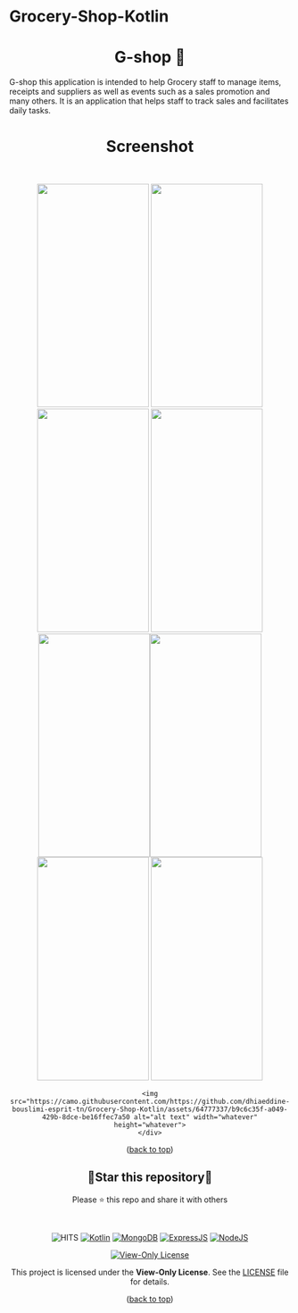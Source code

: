 # Grocery-Shop-Kotlin

<div id="top"></div>
<h1 align="center"> G-shop 📱 </h1>
G-shop this application is intended to help Grocery staff to manage items, receipts and suppliers as well as events such as a sales promotion and many others. It is an application that helps staff to track sales and facilitates daily tasks.
<br/>
<h1 align="center"> Screenshot </h1>
<br/>


<p align=center>
    <div align="center">
      <img src="https://camo.githubusercontent.com/https://github.com/dhiaeddine-bouslimi-esprit-tn/Grocery-Shop-Kotlin/assets/64777337/b9c6c35f-a049-429b-8dce-be16ffec7a50.type"  width="200" height="400" />
   <img src="https://camo.githubusercontent.com/https://github.com/dhiaeddine-bouslimi-esprit-tn/Grocery-Shop-Kotlin/assets/64777337/b9c6c35f-a049-429b-8dce-be16ffec7a50" data-canonical-src="https://gyazo.com/eb5c5741b6a9a16c692170a41a49c858.png" width="200" height="400" />
      <img src="https://camo.githubusercontent.com/https://github.com/dhiaeddine-bouslimi-esprit-tn/Grocery-Shop-Kotlin/assets/64777337/b9c6c35f-a049-429b-8dce-be16ffec7a50" data-canonical-src="https://gyazo.com/eb5c5741b6a9a16c692170a41a49c858.png" width="200" height="400" />
      <img src="https://camo.githubusercontent.com/https://github.com/dhiaeddine-bouslimi-esprit-tn/Grocery-Shop-Kotlin/assets/64777337/b9c6c35f-a049-429b-8dce-be16ffec7a50" data-canonical-src="https://gyazo.com/eb5c5741b6a9a16c692170a41a49c858.png" width="200" height="400" />
      <img src="https://camo.githubusercontent.com/https://github.com/dhiaeddine-bouslimi-esprit-tn/Grocery-Shop-Kotlin/assets/64777337/b9c6c35f-a049-429b-8dce-be16ffec7a50" data-canonical-src="https://gyazo.com/eb5c5741b6a9a16c692170a41a49c858.png" width="200" height="400" /><img src="https://camo.githubusercontent.com/https://github.com/dhiaeddine-bouslimi-esprit-tn/Grocery-Shop-Kotlin/assets/64777337/b9c6c35f-a049-429b-8dce-be16ffec7a50" data-canonical-src="https://gyazo.com/eb5c5741b6a9a16c692170a41a49c858.png" width="200" height="400" />
      <img src="https://camo.githubusercontent.com/https://github.com/dhiaeddine-bouslimi-esprit-tn/Grocery-Shop-Kotlin/assets/64777337/b9c6c35f-a049-429b-8dce-be16ffec7a50" data-canonical-src="https://gyazo.com/eb5c5741b6a9a16c692170a41a49c858.png" width="200" height="400" />
      <img src="https://camo.githubusercontent.com/https://github.com/dhiaeddine-bouslimi-esprit-tn/Grocery-Shop-Kotlin/assets/64777337/b9c6c35f-a049-429b-8dce-be16ffec7a50" data-canonical-src="https://gyazo.com/eb5c5741b6a9a16c692170a41a49c858.png" width="200" height="400" />

    <img src="https://camo.githubusercontent.com/https://github.com/dhiaeddine-bouslimi-esprit-tn/Grocery-Shop-Kotlin/assets/64777337/b9c6c35f-a049-429b-8dce-be16ffec7a50 alt="alt text" width="whatever" height="whatever">
    </div>
</p>

<p align="center">(<a href="#top">back to top</a>)</p>

<div align=center>

<h2>🌟Star this repository🌟</h2>

Please ⭐️ this repo and share it with others

</div>

<br>

<div align=center>

![HITS](https://hits.seeyoufarm.com/api/count/incr/badge.svg?url=https://github.com/yassindaboussi/Discovery-Android&count_bg=#79C83D&title_bg=#555555&icon=&icon_color=#E7E7E7&title=PAGE+VIEWS&edge_flat=false)
[![Kotlin](https://img.shields.io/badge/Kotlin-blueviolet.svg)](https://kotlinlang.org)
[![MongoDB](https://img.shields.io/badge/MongoDB-brightgreen.svg)](https://mongodb.com)
[![ExpressJS](https://img.shields.io/badge/ExpressJs-orange.svg)](https://expressjs.com)
[![NodeJS](https://img.shields.io/badge/ExpressJs-brightgreen.svg)](https://nodejs.org)
    

  
    
[![View-Only License](https://img.shields.io/badge/License-View--Only-red.svg?style=flat-square)](LICENSE.md)

This project is licensed under the **View-Only License**. See the [LICENSE](LICENSE) file for details.


</p>

</div>

<p align="center">(<a href="#top">back to top</a>)</p>
